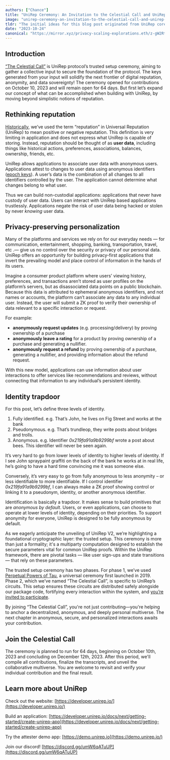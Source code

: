 ```yaml
---
authors: ["Chance"]
title: "UniRep Ceremony: An Invitation to the Celestial Call and UniRep v2"
image: "unirep-ceremony-an-invitation-to-the-celestial-call-and-unirep-v2-cover.webp"
tldr: "The initial ideas for this blog post originated from UniRep core contributor [Chance](https://github.com/vimwitch). Additional write up and review by [CJ](https://github.com/CJ-Rose), [Chiali](https://github.com/ChialiT), [Vivian](https://github.com/vivianjeng), [Doris](https://github.com/kittybest), and [Anthony](https://github.com/AnthonyMadia)."
date: "2023-10-24"
canonical: "https://mirror.xyz/privacy-scaling-explorations.eth/z-gW2RtgFTV18ZkRGED2XKLn_wDd-SwMSs17vWQwfLs"
---
```


## **Introduction**

[“The Celestial Call”](https://ceremony.unirep.io/) is UniRep protocol’s trusted setup ceremony, aiming to gather a collective input to secure the foundation of the protocol. The keys generated from your input will solidify the next frontier of digital reputation, anonymity, and data sovereignty! The ceremony opened for contributions on October 10, 2023 and will remain open for 64 days. But first let’s expand our concept of what can be accomplished when building with UniRep, by moving beyond simplistic notions of reputation.

## **Rethinking reputation**

[Historically](https://mirror.xyz/privacy-scaling-explorations.eth/FCVVfy-TQ6R7_wavKj1lCr5dd1zqRvwjnDOYRM5NtsE), we’ve used the term “reputation” in Universal Reputation (UniRep) to mean positive or negative reputation. This definition is very limiting in application and does not express what UniRep is capable of storing. Instead, reputation should be thought of as **user data**, including things like historical actions, preferences, associations, balances, ownership, friends, etc.

UniRep allows applications to associate user data with anonymous users. Applications attest to changes to user data using anonymous identifiers ([epoch keys](https://developer.unirep.io/docs/2.0.0-beta-4/protocol/epoch-key)). A user’s data is the combination of all changes to all identifiers controlled by the user. The application cannot determine what changes belong to what user.

Thus we can build non-custodial applications: applications that never have custody of user data. Users can interact with UniRep based applications trustlessly. Applications negate the risk of user data being hacked or stolen by never *knowing* user data.

## **Privacy-preserving personalization**

Many of the platforms and services we rely on for our everyday needs — for communication, entertainment, shopping, banking, transportation, travel, etc .— give us no control over the security or privacy of our personal data. UniRep offers an opportunity for building privacy-first applications that invert the prevailing model and place control of information in the hands of its users.

Imagine a consumer product platform where users’ viewing history, preferences, and transactions aren’t stored as user profiles on the platform’s servers, but as disassociated data points on a public blockchain. Because this data is attributed to ephemeral anonymous identifiers, and not names or accounts, the platform can’t associate any data to any individual user. Instead, the user will submit a ZK proof to verify their ownership of data relevant to a specific interaction or request.

For example:

- **anonymously request updates** (e.g. processing/delivery) by proving ownership of a purchase
- **anonymously leave a rating** for a product by proving ownership of a purchase and generating a nullifier.
- **anonymously request a refund** by proving ownership of a purchase, generating a nullifier, and providing information about the refund request.

With this new model, applications can use information about user interactions to offer services like recommendations and reviews, without connecting that information to any individual’s persistent identity.

## **Identity trapdoor**

For this post, let’s define three levels of identity.

1.  Fully identified. e.g. That’s John, he lives on Fig Street and works at the bank
2.  Pseudonymous. e.g. That’s trundleop, they write posts about bridges and trolls.
3.  Anonymous. e.g. Identifier _0x219fa91a9b9299bf_ wrote a post about bees. This identifier will never be seen again.

It’s very hard to go from lower levels of identity to higher levels of identity. If I see John spraypaint graffiti on the back of the bank he works at in real life, he’s going to have a hard time convincing me it was someone else.

Conversely, it’s very easy to go from fully anonymous to less anonymity – or less identifiable to more identifiable. If I control identifier _0x219fa91a9b9299bf_, I can always make a ZK proof showing control or linking it to a pseudonym, identity, or another anonymous identifier.

Identification is basically a trapdoor. It makes sense to build primitives that are *anonymous by default*. Users, or even applications, can choose to operate at lower levels of identity, depending on their priorities. To support anonymity for everyone, UniRep is designed to be fully anonymous by default.

As we eagerly anticipate the unveiling of UniRep V2, we’re highlighting a foundational cryptographic layer: the trusted setup. This ceremony is more than just a formality; it's a multiparty computation designed to establish the secure parameters vital for common UniRep proofs. Within the UniRep framework, there are pivotal tasks — like user sign-ups and state transitions — that rely on these parameters.

The trusted setup ceremony has two phases. For phase 1, we’ve used [Perpetual Powers of Tau](https://github.com/privacy-scaling-explorations/perpetualpowersoftau), a universal ceremony first launched in 2019. Phase 2, which we’ve named “The Celestial Call”, is specific to UniRep’s circuits. This setup ensures these circuits are distributed safely alongside our package code, fortifying every interaction within the system, and [you’re invited to participate](https://ceremony.unirep.io/).

By joining “The Celestial Call”, you're not just contributing—you're helping to anchor a decentralized, anonymous, and deeply personal multiverse. The next chapter in anonymous, secure, and personalized interactions awaits your contribution.

## **Join the Celestial Call**

The ceremony is planned to run for 64 days, beginning on October 10th, 2023 and concluding on December 12th, 2023. After this period, we'll compile all contributions, finalize the transcripts, and unveil the collaborative multiverse. You are welcome to revisit and verify your individual contribution and the final result.

## **Learn more about UniRep**

Check out the website: [https://developer.unirep.io/](https://developer.unirep.io/)

Build an application: [https://developer.unirep.io/docs/next/getting-started/create-unirep-app](https://developer.unirep.io/docs/next/getting-started/create-unirep-app)

Try the attester demo app: [https://demo.unirep.io](https://demo.unirep.io/)

Join our discord! [https://discord.gg/umW6qATuUP](https://discord.gg/umW6qATuUP)
